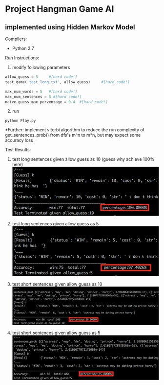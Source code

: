# Project Hangman Game AI
## implemented using Hidden Markov Model

Compilers:
- Python 2.7

Run Instructions:

1. modify following parameters

  ```python
  allow_guess = 5     #[hard code!]
  test_game('test_long.txt', allow_guess)     #[hard code!]
  ```
  ```python
  max_num_words = 5   #[hard code!]
  max_num_sentences = 5 #[hard code!]    
  naive_guess_max_perventage = 0.4  #[hard code!]
  ```
2. run
  ```shell
  python Play.py
  ```


\*Further: implement viterbi algorithm to reduce the run complexity of get_sentences_prob() from dfs's m^n to m\*n, but may expect some accuracy loss

Test Results:

1. test long sentences given allow guess as 10 (guess why achieve 100% here)
![test_long_allow_guess_10](./test_long_allow_guess_10.png)

2. test long sentences given allow guess as 5
![test_long_allow_guess_5](./test_long_allow_guess_5.png)

3. test short sentences given allow guess as 10
![test_short_allow_guess_10](./test_short_allow_guess_10.png)

3. test short sentences given allow guess as 5
![test_short_allow_guess_5](./test_short_allow_guess_5.png)

